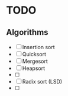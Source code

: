 # TODO
## Algorithms
- [ ] Insertion sort
- [ ] Quicksort
- [ ] Mergesort
- [ ] Heapsort
- [ ] 
- [ ] Radix sort (LSD)
- [ ] 
